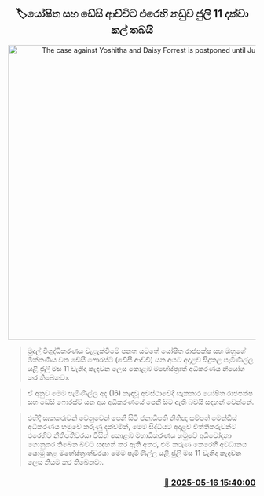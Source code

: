 <p align='center'><b><h2 align='center' title='The case against Yoshitha and Daisy Forrest is postponed until July 11th.'>🏷යෝෂිත සහ ඩේසි ආච්චිට එරෙහි නඩුව ජුලි 11 දක්වා කල් තබයි</h2></b></p>
<p align='center'><img src='https://helakuru.sgp1.cdn.digitaloceanspaces.com/esana/images/lib/yoshitha-desi.jpg' width='600' alt='The case against Yoshitha and Daisy Forrest is postponed until July 11th.'></p>

> මුදල් විශුද්ධිකරණය වැළැක්වීමේ පනත යටතේ යෝෂිත රාජපක්ෂ සහ ඔහුගේ මිත්තණිය වන ඩේසි ෆොරස්ට් (ඩෙිසි ආච්චි) යන අයට අදාළව සිදුකළ පැමිණිල්ල යළි ජුලි මස 11 වැනිදා කැඳවන ලෙස කොළඹ මහේස්ත්‍රාත් අධිකරණය නියෝග කර තිබෙනවා.

> ඒ අනුව මෙම පැමිණිල්ල අද (16) කැඳවූ අවස්ථාවේදී සැකකාර යෝෂිත රාජපක්ෂ සහ ඩේසි ෆොරස්ට් යන අය අධිකරණයේ පෙනී සිට ඇති බවයි සඳහන් වෙන්නේ.

> එහිදී සැකකරුවන් වෙනුවෙන් පෙනී සිටි ජනාධිපති නීතිඥ සම්පත් මෙන්ඩිස් අධිකරණය හමුවේ කරුණු දක්වමින්, මෙම සිද්ධියට අදාළව විත්තිකරුවන්ට එරෙහිව නීතිපතිවරයා විසින් කොළඹ මහාධිකරණය හමුවේ අධිචෝදනා ගොනුකර තිබෙන බවට සඳහන් කර ඇති අතර, එම කරුණ කෙරෙහි අවධානය යොමු කළ මහේස්ත්‍රාත්වරයා මෙම පැමිණිල්ල යළි ජුලි මස 11 වැනිදා කැඳවන ලෙස නියම කර තිබෙනවා.



<h3 align='right'><a href='https://www.helakuru.lk/esana/p/110156/'>📅 2025-05-16 15:40:00</a></h3>
